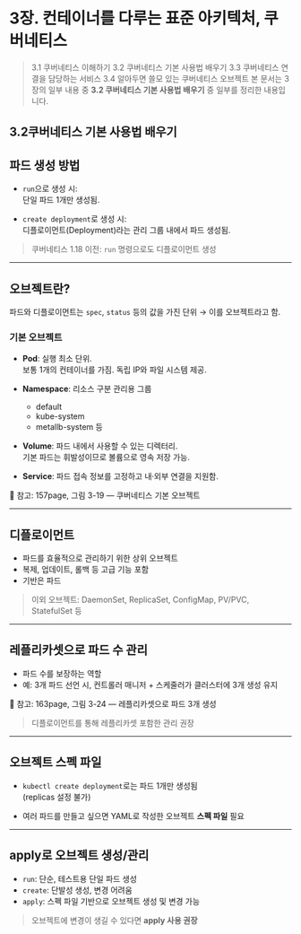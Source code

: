 # 3장. 컨테이너를 다루는 표준 아키텍처, 쿠버네티스

> 3.1 쿠버네티스 이해하기
> 3.2 쿠버네티스 기본 사용법 배우기
> 3.3 쿠버네티스 연결을 담당하는 서비스
> 3.4 알아두면 쓸모 있는 쿠버네티스 오브젝트
> 본 문서는 3장의 일부 내용 중 **3.2 쿠버네티스 기본 사용법 배우기** 중 일부를 정리한 내용입니다.

## 3.2쿠버네티스 기본 사용법 배우기

## 파드 생성 방법

- `run`으로 생성 시:  
  단일 파드 1개만 생성됨.

- `create deployment`로 생성 시:  
  디플로이먼트(Deployment)라는 관리 그룹 내에서 파드 생성됨.

> 쿠버네티스 1.18 이전: `run` 명령으로도 디플로이먼트 생성

---

## 오브젝트란?

파드와 디플로이먼트는 `spec`, `status` 등의 값을 가진 단위 → 이를 오브젝트라고 함.

### 기본 오브젝트

- **Pod**: 실행 최소 단위.  
  보통 1개의 컨테이너를 가짐. 독립 IP와 파일 시스템 제공.

- **Namespace**: 리소스 구분 관리용 그룹  
  - default  
  - kube-system  
  - metallb-system 등

- **Volume**: 파드 내에서 사용할 수 있는 디렉터리.  
  기본 파드는 휘발성이므로 볼륨으로 영속 저장 가능.

- **Service**: 파드 접속 정보를 고정하고 내·외부 연결을 지원함.

📌 참고: 157page, 그림 3-19 — 쿠버네티스 기본 오브젝트

---

## 디플로이먼트

- 파드를 효율적으로 관리하기 위한 상위 오브젝트
- 복제, 업데이트, 롤백 등 고급 기능 포함
- 기반은 파드

> 이외 오브젝트: DaemonSet, ReplicaSet, ConfigMap, PV/PVC, StatefulSet 등

---

## 레플리카셋으로 파드 수 관리

- 파드 수를 보장하는 역할
- 예: 3개 파드 선언 시, 컨트롤러 매니저 + 스케줄러가 클러스터에 3개 생성 유지

📌 참고: 163page, 그림 3-24 — 레플리카셋으로 파드 3개 생성

> 디플로이먼트를 통해 레플리카셋 포함한 관리 권장

---

## 오브젝트 스펙 파일

- `kubectl create deployment`로는 파드 1개만 생성됨  
  (replicas 설정 불가)

- 여러 파드를 만들고 싶으면 YAML로 작성한 오브젝트 **스펙 파일** 필요

---

## apply로 오브젝트 생성/관리

- `run`: 단순, 테스트용 단일 파드 생성  
- `create`: 단발성 생성, 변경 어려움  
- `apply`: 스펙 파일 기반으로 오브젝트 생성 및 변경 가능

> 오브젝트에 변경이 생길 수 있다면 **apply 사용 권장**
